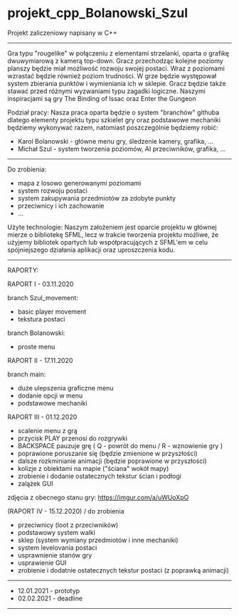 # projekt_cpp_Bolanowski_Szul
Projekt zaliczeniowy napisany w C++

--------

Gra typu "rougelike" w połączeniu z elementami strzelanki, oparta o grafikę dwuwymiarową z kamerą top-down. Gracz przechodząc kolejne poziomy planszy będzie miał możliwość rozwoju swojej postaci. Wraz z poziomami wzrastać będzie również poziom trudności. W grze będzie występował system zbierania punktów i wymieniania ich w sklepie. Gracz będzie także stawać przed różnymi wyzwaniami typu zagadki logiczne.
Naszymi inspiracjami są gry The Binding of Issac oraz Enter the Gungeon

Podział pracy:
Nasza praca oparta będzie o system "branchów" githuba dlatego elementy projektu typu szkielet gry oraz podstawowe mechaniki będziemy wykonywać razem, natomiast poszczególnie będziemy robić:
- Karol Bolanowski - główne menu gry, śledzenie kamery, grafika, ...
- Michał Szul - system tworzenia poziomów, AI przeciwników, grafika, ...

--------

Do zrobienia:
- mapa z losowo generowanymi poziomami
- system rozwoju postaci
- system zakupywania przedmiotów za zdobyte punkty
- przeciwnicy i ich zachowanie
- ...

Użyte technologie:
Naszym założeniem jest oparcie projektu w głównej mierze o bibliotekę SFML, lecz w trakcie tworzenia projektu możliwe, że użyjemy bibliotek opartych lub współpracujących z SFML'em w celu spójniejszego działania aplikacji oraz uproszczenia kodu.

--------

RAPORTY:


RAPORT I - 03.11.2020

branch Szul_movement:
- basic player movement
- tekstura postaci

branch Bolanowski:
- proste menu


RAPORT II - 17.11.2020

branch main:
- duże ulepszenia graficzne menu
- dodanie opcji w menu
- podstawowe mechaniki

RAPORT III - 01.12.2020

- scalenie menu z grą
- przycisk PLAY przenosi do rozgrywki
- BACKSPACE pauzuje grę ( Q - powrót do menu / R - wznowienie gry )
- poprawione poruszanie się (będzie zmienione w przyszłości)
- dalsze rozkminianie animacji (będzie poprawione w przyszłości)
- kolizje z obiektami na mapie ("ściana" wokół mapy)
- zrobienie i dodanie ostatecznych tekstur ścian i podłogi
- zalążek GUI

zdjęcia z obecnego stanu gry: https://imgur.com/a/uWUoXpO

(RAPORT IV - 15.12.2020) / do zrobienia

- przeciwnicy (loot z przeciwników)
- podstawowy system walki
- sklep (system wymiany przedmiotów i inne mechaniki)
- system levelovania postaci
- usprawnienie stanów gry
- usprawienie GUI
- zrobienie i dodatnie ostatecznych tekstur postaci (z poprawką animacji)

--------
- 12.01.2021 - prototyp
- 02.02.2021 - deadline
--------
